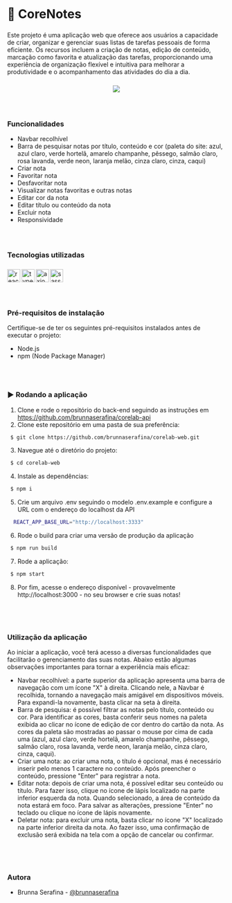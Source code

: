 <h1 align="left">📝 CoreNotes</h1>

###

<p align="left">Este projeto é uma aplicação web que oferece aos usuários a capacidade de criar, organizar e gerenciar suas listas de tarefas pessoais de forma eficiente. Os recursos incluem a criação de notas, edição de conteúdo, marcação como favorita e atualização das tarefas, proporcionando uma experiência de organização flexível e intuitiva para melhorar a produtividade e o acompanhamento das atividades do dia a dia.</p>

###

<div align="center">

<img src="https://github.com/brunnaserafina/data-hub/assets/106851605/d38a6c8c-b7e0-4c07-a20b-4539cdb64f6f" />

</div>

###

###

<br clear="both">

### Funcionalidades

- Navbar recolhível
- Barra de pesquisar notas por título, conteúdo e cor (paleta do site: azul, azul claro, verde hortelã, amarelo champanhe, pêssego, salmão claro, rosa lavanda, verde neon, laranja melão, cinza claro, cinza, caqui)
- Criar nota
- Favoritar nota
- Desfavoritar nota
- Visualizar notas favoritas e outras notas
- Editar cor da nota
- Editar título ou conteúdo da nota
- Excluir nota
- Responsividade

###

<br />

### Tecnologias utilizadas

###

  <img align="left" alt="react" height="30px" src="https://img.shields.io/badge/react-%2320232a.svg?style=for-the-badge&logo=react&logoColor=%2361DAFB" />
  <img align="left" height="30px" alt="typescript" src="https://img.shields.io/badge/typescript-%23007ACC.svg?style=for-the-badge&logo=typescript&logoColor=white" />
   <img align="left" alt="axios" height="30px" src="https://camo.githubusercontent.com/02621d023c99135970b1abbfe932b6a6a0b2e42aaebedae5f8299fd88d9ce029/68747470733a2f2f696d672e736869656c64732e696f2f62616467652f6178696f732532302d2532333230323332612e7376673f267374796c653d666f722d7468652d626164676526636f6c6f723d696e666f726d6174696f6e616c" />
    <img align="left" alt="sass" height="30px" src="https://img.shields.io/badge/Sass-CC6699?style=for-the-badge&logo=sass&logoColor=white" />

###

<br />
<br />
<br />
<br />

### Pré-requisitos de instalação

Certifique-se de ter os seguintes pré-requisitos instalados antes de executar o projeto:

- Node.js
- npm (Node Package Manager)

<br />
<br />

### ▶️ Rodando a aplicação

1. Clone e rode o repositório do back-end seguindo as instruções em https://github.com/brunnaserafina/corelab-api
2. Clone este repositório em uma pasta de sua preferência:

```bash
 $ git clone https://github.com/brunnaserafina/corelab-web.git
```

3. Navegue até o diretório do projeto:

```bash
 $ cd corelab-web
```

4. Instale as dependências:

```bash
 $ npm i
```

5. Crie um arquivo .env seguindo o modelo .env.example e configure a URL com o endereço do localhost da API

```bash
  REACT_APP_BASE_URL="http://localhost:3333"
```

6. Rode o build para criar uma versão de produção da aplicação

```bash
 $ npm run build
```

7. Rode a aplicação:

```bash
 $ npm start
```

8. Por fim, acesse o endereço disponível - provavelmente http://localhost:3000 - no seu browser e crie suas notas!

### 

<br />
<br />

###

### Utilização da aplicação

Ao iniciar a aplicação, você terá acesso a diversas funcionalidades que facilitarão o gerenciamento das suas notas. Abaixo estão algumas observações importantes para tornar a experiência mais eficaz:

- Navbar recolhível: a parte superior da aplicação apresenta uma barra de navegação com um ícone "X" à direita. Clicando nele, a Navbar é recolhida, tornando a navegação mais amigável em dispositivos móveis. Para expandi-la novamente, basta clicar na seta à direita.
- Barra de pesquisa: é possível filtrar as notas pelo título, conteúdo ou cor. Para identificar as cores, basta conferir seus nomes na paleta exibida ao clicar no ícone de edição de cor dentro do cartão da nota. As cores da paleta são mostradas ao passar o mouse por cima de cada uma (azul, azul claro, verde hortelã, amarelo champanhe, pêssego, salmão claro, rosa lavanda, verde neon, laranja melão, cinza claro, cinza, caqui).
- Criar uma nota: ao criar uma nota, o título é opcional, mas é necessário inserir pelo menos 1 caractere no conteúdo. Após preencher o conteúdo, pressione "Enter" para registrar a nota.
- Editar nota: depois de criar uma nota, é possível editar seu conteúdo ou título. Para fazer isso, clique no ícone de lápis localizado na parte inferior esquerda da nota. Quando selecionado, a área de conteúdo da nota estará em foco. Para salvar as alterações, pressione "Enter" no teclado ou clique no ícone de lápis novamente.
- Deletar nota: para excluir uma nota, basta clicar no ícone "X" localizado na parte inferior direita da nota. Ao fazer isso, uma confirmação de exclusão será exibida na tela com a opção de cancelar ou confirmar.


### 

<br />
<br />

###

### Autora

- Brunna Serafina - [@brunnaserafina](https://www.github.com/brunnaserafina)
  <br />
